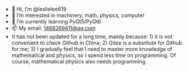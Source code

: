 - 👋 Hi, I’m @leslielee619
- 👀 I’m interested in machinery, math, physics, computer
- 🌱 I’m currently learning PyQt5/PyQt6
- 📫 My email: 1468269411@qq.com
- It has not been updated for a long time, mainly because: 1) it is not convenient to check Github in China; 2) Gitee is a substitute for Github for me; 3) I gradually feel that I need to master more knowledge of mathematical and physics, so I spend less time on programming. Of course, mathematical physics also needs programming.

<!---
leslielee619/leslielee619 is a ✨ special ✨ repository because its `README.md` (this file) appears on your GitHub profile.
You can click the Preview link to take a look at your changes.
--->
